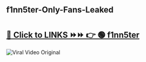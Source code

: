 
 ## f1nn5ter-Only-Fans-Leaked

# <h2><a href="https://clipsfans.com/f1nn5ter&ref=git">🔗 Click to LINKS ⏩⏩ 👉 🟢 f1nn5ter </a></h2>

<a href="https://clipsfans.com/f1nn5ter&ref=git" rel="nofollow" data-target="animated-image.originalLink"><img src="https://i.ibb.co.com/xMMVF88/686577567.gif" alt="Viral Video Original" style="max-width: 100%; display: inline-block;" data-target="animated-image.originalImage"></a>
